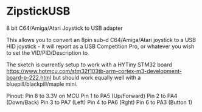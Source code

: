 # ZipstickUSB
8 bit C64/Amiga/Atari Joystick to USB adapter

This allows you to convert an 8pin sub-d C64/Amiga/Atari joystick to a USB HID joystick - it will report as a USB Competition Pro, or whatever you wish to set the VID/PID/Description to.

The sketch is currently setup to work with a HYTiny STM32 board https://www.hotmcu.com/stm32f103tb-arm-cortex-m3-development-board-p-222.html but should work equally well with a bluepill/blackpill/maple mini.

Pinout:
Pin 8 to 3.3V on MCU
Pin 1 to PA5 (Up/Forward)
Pin 2 to PA4 (Down/Back)
Pin 3 to PA7 (Left)
Pin 4 to PA6 (Rght)
Pin 6 to PA3 (Button 1)

